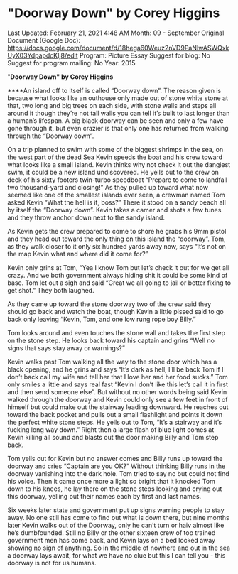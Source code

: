 # "Doorway Down" by Corey Higgins

Last Updated: February 21, 2021 4:48 AM
Month: 09 - September
Original Document (Google Doc): https://docs.google.com/document/d/18hega60Weuz2nVD9PaNIwASWQxkUyX03YdpapdcKIj8/edit
Program: Picture Essay
Suggest for blog: No
Suggest for program mailing: No
Year: 2015

"**Doorway Down" by Corey Higgins**

****An island off to itself is called “Doorway down”. The reason given is because what looks like an outhouse only made out of stone white stone at that, two long and big trees on each side, with stone walls and steps all around it though they’re not tall walls you can tell it’s built to last longer than a human’s lifespan. A big black doorway can be seen and only a few have gone through it, but even crazier is that only one has returned from walking through the “Doorway down”.

On a trip planned to swim with some of the biggest shrimps in the sea, on the west part of the dead Sea Kevin speeds the boat and his crew toward what looks like a small island. Kevin thinks why not check it out the dangiest swim, it could be a new island undiscovered. He yells out to the crew on deck of his sixty footers twin-turbo speedboat “Prepare to come to landfall two thousand-yard and closing!” As they pulled up toward what now seemed like one of the smallest islands ever seen, a crewman named Tom asked Kevin “What the hell is it, boss?” There it stood on a sandy beach all by itself the “Doorway down”. Kevin takes a camer and shots a few tunes and they throw anchor down next to the sandy island.

As Kevin gets the crew prepared to come to shore he grabs his 9mm pistol and they head out toward the only thing on this island the “doorway”. Tom, as they walk closer to it only six hundred yards away now, says “It’s not on the map Kevin what and where did it come for?”

Kevin only grins at Tom, “Yea I know Tom but let’s check it out for we get all crazy. And we both government always hiding shit it could be some kind of base. Tom let out a sigh and said “Great we all going to jail or better fixing to get shot.” They both laughed.

As they came up toward the stone doorway two of the crew said they should go back and watch the boat, though Kevin a little pissed said to go back only leaving “Kevin, Tom, and one low rung rope boy Billy.”

Tom looks around and even touches the stone wall and takes the first step on the stone step. He looks back toward his captain and grins “Well no signs that says stay away or warnings?”

Kevin walks past Tom walking all the way to the stone door which has a black opening, and he grins and says “It’s dark as hell, I’ll be back Tom if I don’t back call my wife and tell her that I love her and her food sucks.” Tom only smiles a little and says real fast “Kevin I don’t like this let’s call it in first and then send someone else”. But without no other words being said Kevin walked through the doorway and Kevin could only see a few feet in front of himself but could make out the stairway leading downward. He reaches out toward the back pocket and pulls out a small flashlight and points it down the perfect white stone steps. He yells out to Tom, “It’s a stairway and it’s fucking long way down.” Right then a large flash of blue light comes at Kevin killing all sound and blasts out the door making Billy and Tom step back.

Tom yells out for Kevin but no answer comes and Billy runs up toward the doorway and cries “Captain are you OK?” Without thinking Billy runs in the doorway vanishing into the dark hole. Tom tried to say no but could not find his voice. Then it came once more a light so bright that it knocked Tom down to his knees, he lay there on the stone steps looking and crying out this doorway, yelling out their names each by first and last names.

Six weeks later state and government put up signs warning people to stay away. No one still has come to find out what is down there, but nine months later Kevin walks out of the Doorway, only he can’t turn or haiv almost like he’s dumbfounded. Still no Billy or the other sixteen crew of top trained government men has come back, and Kevin lays on a bed locked away showing no sign of anything. So in the middle of nowhere and out in the sea a doorway lays await, for what we have no clue but this I can tell you - this doorway is not for us humans.